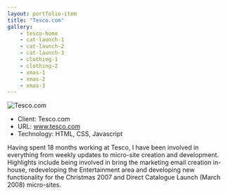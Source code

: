 ```yaml
---
layout: portfolio-item
title: "Tesco.com"
gallery:
    - tesco-home
    - cat-launch-1
    - cat-launch-2
    - cat-launch-3
    - clothing-1
    - clothing-2
    - xmas-1
    - xmas-2
    - xmas-3
---
```


<img alt="Tesco.com" class="main-image" src="/assets/images/portfolio/tesco.com/tesco-home.jpg" />

<ul class="portfolio-item-meta">
    <li>Client: Tesco.com</li>
    <li>URL: <a href="http://www.tesco.com/" target="_blank">www.tesco.com</a></li>
    <li>Technology: HTML, CSS, Javascript</li>
</ul>

Having spent 18 months working at Tesco, I have been involved in everything from weekly updates to micro-site creation and development. Highlights include being involved in bring the marketing email creation in-house, redeveloping the Entertainment area and developing new functionality for the Christmas 2007 and Direct Catalogue Launch (March 2008) micro-sites.
